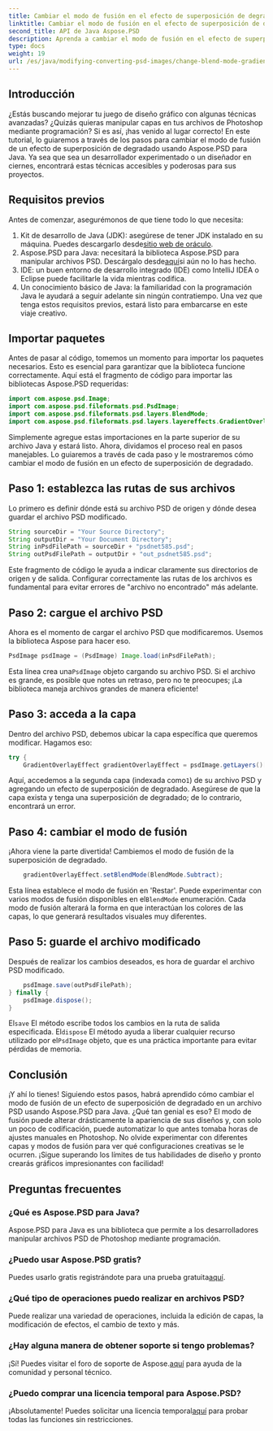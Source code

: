 ```yaml
---
title: Cambiar el modo de fusión en el efecto de superposición de degradado
linktitle: Cambiar el modo de fusión en el efecto de superposición de degradado
second_title: API de Java Aspose.PSD
description: Aprenda a cambiar el modo de fusión en el efecto de superposición de degradado con Aspose.PSD para Java. Guía paso a paso para crear gráficos impresionantes.
type: docs
weight: 19
url: /es/java/modifying-converting-psd-images/change-blend-mode-gradient-overlay-effect/
---
```

## Introducción
¿Estás buscando mejorar tu juego de diseño gráfico con algunas técnicas avanzadas? ¿Quizás quieras manipular capas en tus archivos de Photoshop mediante programación? Si es así, ¡has venido al lugar correcto! En este tutorial, lo guiaremos a través de los pasos para cambiar el modo de fusión de un efecto de superposición de degradado usando Aspose.PSD para Java. Ya sea que sea un desarrollador experimentado o un diseñador en ciernes, encontrará estas técnicas accesibles y poderosas para sus proyectos. 
## Requisitos previos
Antes de comenzar, asegurémonos de que tiene todo lo que necesita:
1.  Kit de desarrollo de Java (JDK): asegúrese de tener JDK instalado en su máquina. Puedes descargarlo desde[sitio web de oráculo](https://www.oracle.com/java/technologies/javase-jdk11-downloads.html).
2.  Aspose.PSD para Java: necesitará la biblioteca Aspose.PSD para manipular archivos PSD. Descárgalo desde[aquí](https://releases.aspose.com/psd/java/)si aún no lo has hecho.
3. IDE: un buen entorno de desarrollo integrado (IDE) como IntelliJ IDEA o Eclipse puede facilitarle la vida mientras codifica.
4. Un conocimiento básico de Java: la familiaridad con la programación Java le ayudará a seguir adelante sin ningún contratiempo.
Una vez que tenga estos requisitos previos, estará listo para embarcarse en este viaje creativo.
## Importar paquetes
Antes de pasar al código, tomemos un momento para importar los paquetes necesarios. Esto es esencial para garantizar que la biblioteca funcione correctamente. Aquí está el fragmento de código para importar las bibliotecas Aspose.PSD requeridas:
```java
import com.aspose.psd.Image;
import com.aspose.psd.fileformats.psd.PsdImage;
import com.aspose.psd.fileformats.psd.layers.BlendMode;
import com.aspose.psd.fileformats.psd.layers.layereffects.GradientOverlayEffect;
```
Simplemente agregue estas importaciones en la parte superior de su archivo Java y estará listo.
Ahora, dividamos el proceso real en pasos manejables. Lo guiaremos a través de cada paso y le mostraremos cómo cambiar el modo de fusión en un efecto de superposición de degradado.
## Paso 1: establezca las rutas de sus archivos
Lo primero es definir dónde está su archivo PSD de origen y dónde desea guardar el archivo PSD modificado. 
```java
String sourceDir = "Your Source Directory";
String outputDir = "Your Document Directory";
String inPsdFilePath = sourceDir + "psdnet585.psd";
String outPsdFilePath = outputDir + "out_psdnet585.psd";
```
Este fragmento de código le ayuda a indicar claramente sus directorios de origen y de salida. Configurar correctamente las rutas de los archivos es fundamental para evitar errores de "archivo no encontrado" más adelante.
## Paso 2: cargue el archivo PSD
Ahora es el momento de cargar el archivo PSD que modificaremos. Usemos la biblioteca Aspose para hacer eso.
```java
PsdImage psdImage = (PsdImage) Image.load(inPsdFilePath);
```
 Esta línea crea una`PsdImage` objeto cargando su archivo PSD. Si el archivo es grande, es posible que notes un retraso, pero no te preocupes; ¡La biblioteca maneja archivos grandes de manera eficiente!
## Paso 3: acceda a la capa
Dentro del archivo PSD, debemos ubicar la capa específica que queremos modificar. Hagamos eso:
```java
try {
    GradientOverlayEffect gradientOverlayEffect = psdImage.getLayers()[1].getBlendingOptions().addGradientOverlay();
```
 Aquí, accedemos a la segunda capa (indexada como`1`) de su archivo PSD y agregando un efecto de superposición de degradado. Asegúrese de que la capa exista y tenga una superposición de degradado; de lo contrario, encontrará un error.
## Paso 4: cambiar el modo de fusión
¡Ahora viene la parte divertida! Cambiemos el modo de fusión de la superposición de degradado.
```java
    gradientOverlayEffect.setBlendMode(BlendMode.Subtract);
```
 Esta línea establece el modo de fusión en 'Restar'. Puede experimentar con varios modos de fusión disponibles en el`BlendMode` enumeración. Cada modo de fusión alterará la forma en que interactúan los colores de las capas, lo que generará resultados visuales muy diferentes.
## Paso 5: guarde el archivo modificado
Después de realizar los cambios deseados, es hora de guardar el archivo PSD modificado.
```java
    psdImage.save(outPsdFilePath);
} finally {
    psdImage.dispose();
}
```
 El`save` El método escribe todos los cambios en la ruta de salida especificada. El`dispose` El método ayuda a liberar cualquier recurso utilizado por el`PsdImage` objeto, que es una práctica importante para evitar pérdidas de memoria.
## Conclusión
¡Y ahí lo tienes! Siguiendo estos pasos, habrá aprendido cómo cambiar el modo de fusión de un efecto de superposición de degradado en un archivo PSD usando Aspose.PSD para Java. ¿Qué tan genial es eso? El modo de fusión puede alterar drásticamente la apariencia de sus diseños y, con solo un poco de codificación, puede automatizar lo que antes tomaba horas de ajustes manuales en Photoshop.
No olvide experimentar con diferentes capas y modos de fusión para ver qué configuraciones creativas se le ocurren. ¡Sigue superando los límites de tus habilidades de diseño y pronto crearás gráficos impresionantes con facilidad!
## Preguntas frecuentes
### ¿Qué es Aspose.PSD para Java?
Aspose.PSD para Java es una biblioteca que permite a los desarrolladores manipular archivos PSD de Photoshop mediante programación.
### ¿Puedo usar Aspose.PSD gratis?
 Puedes usarlo gratis registrándote para una prueba gratuita[aquí](https://releases.aspose.com/).
### ¿Qué tipo de operaciones puedo realizar en archivos PSD?
Puede realizar una variedad de operaciones, incluida la edición de capas, la modificación de efectos, el cambio de texto y más.
### ¿Hay alguna manera de obtener soporte si tengo problemas?
 ¡Sí! Puedes visitar el foro de soporte de Aspose.[aquí](https://forum.aspose.com/c/psd/34) para ayuda de la comunidad y personal técnico.
### ¿Puedo comprar una licencia temporal para Aspose.PSD?
 ¡Absolutamente! Puedes solicitar una licencia temporal[aquí](https://purchase.aspose.com/temporary-license/) para probar todas las funciones sin restricciones.